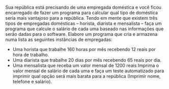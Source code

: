 Sua república está precisando de uma empregada doméstica e você ficou encarregado
de fazer um programa para calcular qual tipo de doméstica seria mais vantajoso para a
república.
Tendo em mente que existem três tipos de empregadas domésticas – horista, diarista
e mensalista – faça um programa que calcule o salário de cada uma baseado nas
informações que serão dadas para o software.
Elabore um programa que cria e armazena numa lista as seguintes instâncias de
empregadas:
- Uma horista que trabalhe 160 horas por mês recebendo 12 reais por hora de
trabalho.
- Uma diarista que trabalhe 20 dias por mês recebendo 65 reais por dia.
- Uma mensalista que receba um valor mensal de 1200 reais
Imprima o valor mensal de salário de cada uma e faça um teste automatizado para
imprimir qual opção será mais barata para a república (Imprimir nome, telefone e
salário).

